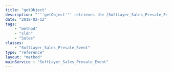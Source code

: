 ```yaml
---
title: "getObject"
description: "'''getObject''' retrieves the [SoftLayer_Sales_Presale_Event](reference/datatypes/SoftLayer_Sales_Presale_Event) object whose id number corresponds to the id number of the init parameter passed to the SoftLayer_Sales_Presale_Event service. Customers may only retrieve presale events that are currently active. "
date: "2018-02-12"
tags:
    - "method"
    - "sldn"
    - "Sales"
classes:
    - "SoftLayer_Sales_Presale_Event"
type: "reference"
layout: "method"
mainService : "SoftLayer_Sales_Presale_Event"
---
```

